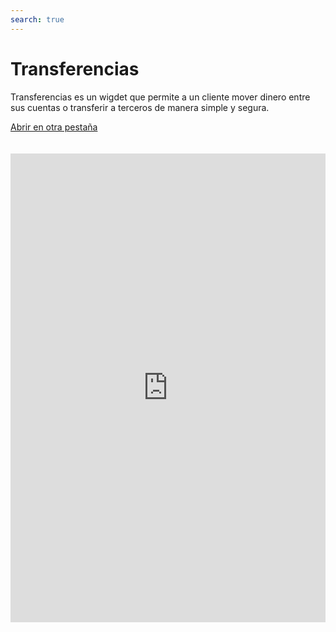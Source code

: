 ```yaml
---
search: true
---
```


# Transferencias

Transferencias es un wigdet que permite a un cliente mover dinero entre sus cuentas o transferir a terceros de manera simple y segura.

[Abrir en otra pestaña](https://widgets-es.modyo.com/personas/retail-transfer)
<iframe id="widgetFrame" src="https://widgets-es.modyo.com/personas/retail-transfer" width="100%"  frameBorder="0" style="min-height:750px;overflow:auto;margin-top:20px;"/>

Este widget se divide en funcionalidades para dos productos similares: Transferencia a Terceros y Transferencia entre Cuentas.

### Transferencia entre Cuentas

|Funcionalidad|Descripción|
|:------------|:----------|
|Origen de transferencia|Selecciona la cuenta corriente o vista desde la cual saldrá el monto de dinero a mover. Además, muestra el saldo disponible que se puede transferir.|
|Destino de transferencia|Selecciona la cuenta a la cual se moverá el dinero|
|Programar transferencia|Permite seleccionar na frecuencia de tiempo entre la cual se harán transferencias de un monto de dinero predeterminado.|
|Últimos movimientos|Muestra todos los movimientos nacionales e internacionales que no están facturados.|

### Transferencia a Terceros

| Funcionalidad | Descripción |
|-----|-----|
| Cuenta de Origen | Entrega información sobre la cuenta de la cual se realizará la transferencia, como número de cuenta y saldo disponible. Permite agendar movimientos hacia uno de los destinatarios registrados. |
| Cuenta de Destino | Permite seleccionar la cuenta que recibirá la transferencia realizada por el usuario. El cliente puede seleccionar un contacto ya registrado o agregar nuevos contactos. |
| Mis Contactos | Permite seleccionar la cuenta que recibirá la transferencia, entre las cuentas ya registradas por el cliente. Entrega un buscados para encontrar de manera ágil y rápida al destinatarios de la transferencia. |
| Nuevo Contacto | Permite ingresar la información sobre un destinatario que no esté registrado en la cuenta del cliente. Incluye nombre, banco, tipo de cuenta, número de cuenta, RUT y correo electrónico del destinatario. |
| Monto a transferir | Permite ingresar el monto que se transferirá hacia la cuenta del destinatario seleccionado. |


<script>

  export default {
    mounted() {

      function setIframeHeightCO(id, ht) {
          var ifrm = document.getElementById(id);
          if(ifrm) {
            ifrm.style.height = ht + 4 + "px";
          }
      }
      // iframed document sends its height using postMessage
      function handleDocHeightMsg(e) {
          // check origin
          if ( e.origin === 'https://widgets-es.modyo.com' ) {
              // parse data
              var data = JSON.parse( e.data );

              console.log('data:', data)
              // check data object
              if ( data['docHeight'] ) {
                  setIframeHeightCO( 'widgetFrame', data['docHeight'] );
              } else {
                  setIframeHeightCO( 'widgetFrame', 700 );
              }
          }
      }

      // assign message handler
      if ( window.addEventListener ) {
          window.addEventListener('message', handleDocHeightMsg, false);
      }
    }
  }

</script>
